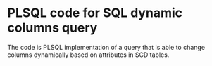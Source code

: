 # PLSQL code for SQL dynamic columns query

The code is PLSQL implementation of a query that is able to change columns dynamically based on attributes in SCD tables.
